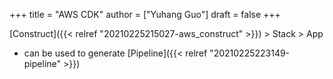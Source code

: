 +++
title = "AWS CDK"
author = ["Yuhang Guo"]
draft = false
+++

[Construct]({{< relref "20210225215027-aws_construct" >}}) > Stack > App

-   can be used to generate [Pipeline]({{< relref "20210225223149-pipeline" >}})
